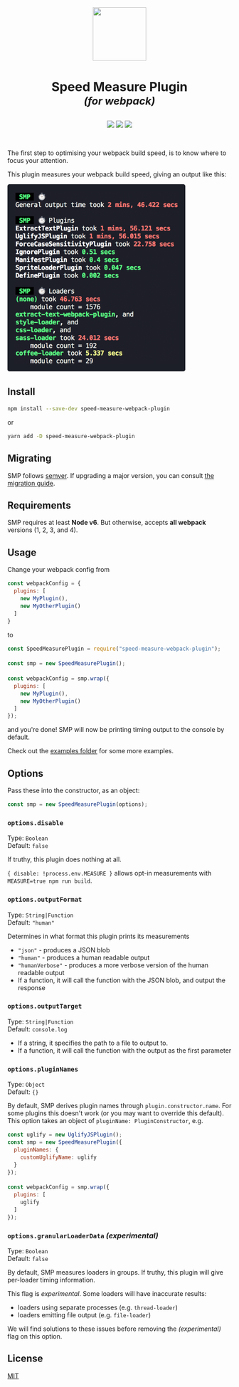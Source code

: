 <div align="center">
  <img width="120" height="120" src="https://rawgit.com/stephencookdev/speed-measure-webpack-plugin/master/logo.svg" />
  <h1>
    Speed Measure Plugin
    <div><sup><em>(for webpack)</em></sup></div>
  </h1>

  <a href="https://travis-ci.org/stephencookdev/speed-measure-webpack-plugin"><img src="https://travis-ci.org/stephencookdev/speed-measure-webpack-plugin.svg?branch=master" /></a>
  <a href="https://npmjs.com/package/speed-measure-webpack-plugin"><img src="https://img.shields.io/npm/dw/speed-measure-webpack-plugin.svg" /></a>
  <a href="https://npmjs.com/package/speed-measure-webpack-plugin"><img src="https://img.shields.io/node/v/speed-measure-webpack-plugin.svg" /></a>
</div>
<br>

The first step to optimising your webpack build speed, is to know where to focus your attention.

This plugin measures your webpack build speed, giving an output like this:

![Preview of Speed Measure Plugin's output](preview.png)

## Install

```bash
npm install --save-dev speed-measure-webpack-plugin
```

or

```bash
yarn add -D speed-measure-webpack-plugin
```

## Migrating

SMP follows [semver](https://semver.org/). If upgrading a major version, you can consult [the migration guide](./migration.md).

## Requirements

SMP requires at least **Node v6**. But otherwise, accepts **all webpack** versions (1, 2, 3, and 4).

## Usage

Change your webpack config from

```javascript
const webpackConfig = {
  plugins: [
    new MyPlugin(),
    new MyOtherPlugin()
  ]
}
```

to

```javascript
const SpeedMeasurePlugin = require("speed-measure-webpack-plugin");

const smp = new SpeedMeasurePlugin();

const webpackConfig = smp.wrap({
  plugins: [
    new MyPlugin(),
    new MyOtherPlugin()
  ]
});
```

and you're done! SMP will now be printing timing output to the console by default.

Check out the [examples folder](/examples) for some more examples.

## Options

Pass these into the constructor, as an object:

```javascript
const smp = new SpeedMeasurePlugin(options);
```

### `options.disable`

Type: `Boolean`<br>
Default: `false`

If truthy, this plugin does nothing at all.

`{ disable: !process.env.MEASURE }` allows opt-in measurements with `MEASURE=true npm run build`.

### `options.outputFormat`

Type: `String|Function`<br>
Default: `"human"`

Determines in what format this plugin prints its measurements

 * `"json"` - produces a JSON blob
 * `"human"` - produces a human readable output
 * `"humanVerbose"` - produces a more verbose version of the human readable output
 * If a function, it will call the function with the JSON blob, and output the response

### `options.outputTarget`

Type: `String|Function`<br>
Default: `console.log`

* If a string, it specifies the path to a file to output to.
* If a function, it will call the function with the output as the first parameter

### `options.pluginNames`

Type: `Object`<br>
Default: `{}`

By default, SMP derives plugin names through `plugin.constructor.name`. For some
plugins this doesn't work (or you may want to override this default). This option
takes an object of `pluginName: PluginConstructor`, e.g.

```javascript
const uglify = new UglifyJSPlugin();
const smp = new SpeedMeasurePlugin({
  pluginNames: {
    customUglifyName: uglify
  }
});

const webpackConfig = smp.wrap({
  plugins: [
    uglify
  ]
});
```

### `options.granularLoaderData` _(experimental)_

Type: `Boolean`<br>
Default: `false`

By default, SMP measures loaders in groups. If truthy, this plugin will give per-loader timing information.

This flag is _experimental_. Some loaders will have inaccurate results:

 * loaders using separate processes (e.g. `thread-loader`)
 * loaders emitting file output (e.g. `file-loader`)

We will find solutions to these issues before removing the _(experimental)_ flag on this option.

## License

[MIT](/LICENSE)
